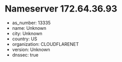 # Nameserver 172.64.36.93

* as_number: 13335
* name: Unknown
* city: Unknown
* country: US
* organization: CLOUDFLARENET
* version: Unknown
* dnssec: true
